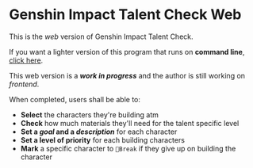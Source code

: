 # Genshin Impact Talent Check Web 

This is the *web* version of Genshin Impact Talent Check.

If you want a lighter version of this program that runs on **command line**, [click here](https://github.com/GMarqz/writeFile).

This web version is a ***work in progress*** and the author is still working on *frontend*.

When completed, users shall be able to:

- **Select** the characters they're building atm
- **Check** how much materials they'll need for the talent specific level 
- **Set a *goal* and a *description*** for each character
- **Set a level of priority** for each building characters
- **Mark** a specific character to `🛑Break` if they give up on building the character

